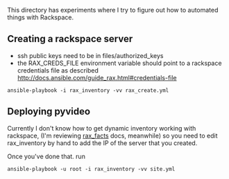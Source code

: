 This directory has experiments where I try to figure out how to
automated things with Rackspace.

## Creating a rackspace server

* ssh public keys need to be in files/authorized_keys
* the RAX_CREDS_FILE environment variable should point to a rackspace credentials file
  as described http://docs.ansible.com/guide_rax.html#credentials-file

```
ansible-playbook -i rax_inventory -vv rax_create.yml 
```
## Deploying pyvideo

Currently I don't know how to get dynamic inventory working with
rackspace, (I'm  reviewing [rax_facts](http://docs.ansible.com/rax_facts_module.html) docs, meanwhile)
so you need to edit rax_inventory by hand to add the IP
of the server that you created.

Once you've done that. run

```
ansible-playbook -u root -i rax_inventory -vv site.yml
```
